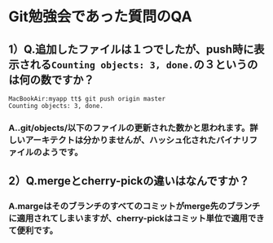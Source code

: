# Git勉強会であった質問のQA

## 1）Q.追加したファイルは１つでしたが、push時に表示される```Counting objects: 3, done.```の３というのは何の数ですか？

```
MacBookAir:myapp tt$ git push origin master
Counting objects: 3, done.
```

### A..git/objects/以下のファイルの更新された数かと思われます。詳しいアーキテクトは分かりませんが、ハッシュ化されたバイナリファイルのようです。

## 2）Q.mergeとcherry-pickの違いはなんですか？

### A.margeはそのブランチのすべてのコミットがmerge先のブランチに適用されてしまいますが、cherry-pickはコミット単位で適用できて便利です。
